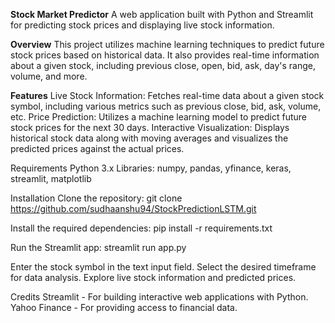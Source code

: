 **Stock Market Predictor**
A web application built with Python and Streamlit for predicting stock prices and displaying live stock information.

**Overview**
This project utilizes machine learning techniques to predict future stock prices based on historical data. It also provides real-time information about a given stock, including previous close, open, bid, ask, day's range, volume, and more.

**Features**
Live Stock Information: Fetches real-time data about a given stock symbol, including various metrics such as previous close, bid, ask, volume, etc.
Price Prediction: Utilizes a machine learning model to predict future stock prices for the next 30 days.
Interactive Visualization: Displays historical stock data along with moving averages and visualizes the predicted prices against the actual prices.

Requirements
Python 3.x
Libraries: numpy, pandas, yfinance, keras, streamlit, matplotlib

Installation
Clone the repository:
git clone https://github.com/sudhaanshu94/StockPredictionLSTM.git

Install the required dependencies:
pip install -r requirements.txt


Run the Streamlit app:
streamlit run app.py

Enter the stock symbol in the text input field.
Select the desired timeframe for data analysis.
Explore live stock information and predicted prices.


Credits
Streamlit - For building interactive web applications with Python.
Yahoo Finance - For providing access to financial data.
